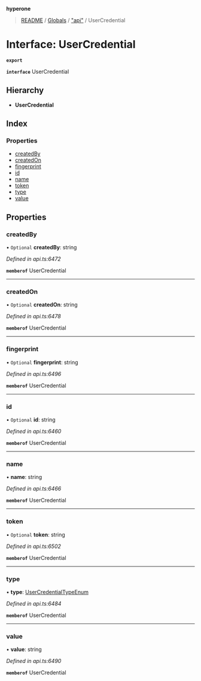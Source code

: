**hyperone**

> [README](../README.md) / [Globals](../globals.md) / ["api"](../modules/_api_.md) / UserCredential

# Interface: UserCredential

**`export`** 

**`interface`** UserCredential

## Hierarchy

* **UserCredential**

## Index

### Properties

* [createdBy](_api_.usercredential.md#createdby)
* [createdOn](_api_.usercredential.md#createdon)
* [fingerprint](_api_.usercredential.md#fingerprint)
* [id](_api_.usercredential.md#id)
* [name](_api_.usercredential.md#name)
* [token](_api_.usercredential.md#token)
* [type](_api_.usercredential.md#type)
* [value](_api_.usercredential.md#value)

## Properties

### createdBy

• `Optional` **createdBy**: string

*Defined in api.ts:6472*

**`memberof`** UserCredential

___

### createdOn

• `Optional` **createdOn**: string

*Defined in api.ts:6478*

**`memberof`** UserCredential

___

### fingerprint

• `Optional` **fingerprint**: string

*Defined in api.ts:6496*

**`memberof`** UserCredential

___

### id

• `Optional` **id**: string

*Defined in api.ts:6460*

**`memberof`** UserCredential

___

### name

•  **name**: string

*Defined in api.ts:6466*

**`memberof`** UserCredential

___

### token

• `Optional` **token**: string

*Defined in api.ts:6502*

**`memberof`** UserCredential

___

### type

•  **type**: [UserCredentialTypeEnum](../enums/_api_.usercredentialtypeenum.md)

*Defined in api.ts:6484*

**`memberof`** UserCredential

___

### value

•  **value**: string

*Defined in api.ts:6490*

**`memberof`** UserCredential
